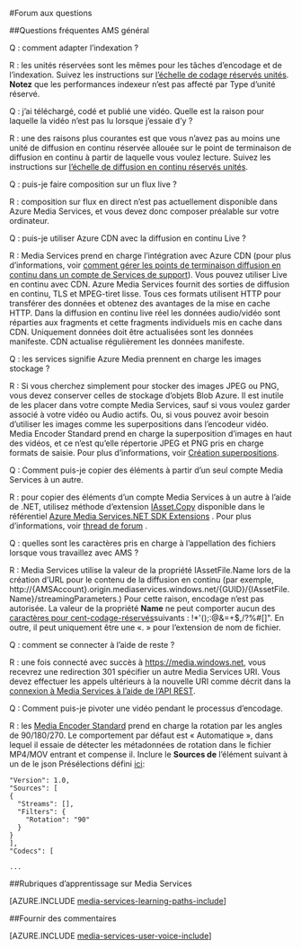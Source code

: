 <properties 
    pageTitle="Forum aux questions | Microsoft Azure" 
    description="Forum aux questions (FAQ)" 
    services="media-services" 
    documentationCenter="" 
    authors="Juliako" 
    manager="erikre" 
    editor=""/>

<tags 
    ms.service="media-services" 
    ms.workload="media" 
    ms.tgt_pltfrm="na" 
    ms.devlang="na" 
    ms.topic="article" 
    ms.date="09/19/2016" 
    ms.author="juliako"/>


#<a name="frequently-asked-questions"></a>Forum aux questions

##<a name="general-ams-faqs"></a>Questions fréquentes AMS général

Q : comment adapter l’indexation ?

R : les unités réservées sont les mêmes pour les tâches d’encodage et de l’indexation. Suivez les instructions sur [l’échelle de codage réservés unités](media-services-scale-media-processing-overview.md). **Notez** que les performances indexeur n’est pas affecté par Type d’unité réservé.

Q : j’ai téléchargé, codé et publié une vidéo. Quelle est la raison pour laquelle la vidéo n’est pas lu lorsque j’essaie d’y ?

R : une des raisons plus courantes est que vous n’avez pas au moins une unité de diffusion en continu réservée allouée sur le point de terminaison de diffusion en continu à partir de laquelle vous voulez lecture.  Suivez les instructions sur [l’échelle de diffusion en continu réservés unités](media-services-portal-scale-streaming-endpoints.md).

Q : puis-je faire composition sur un flux live ?

R : composition sur flux en direct n’est pas actuellement disponible dans Azure Media Services, et vous devez donc composer préalable sur votre ordinateur.

Q : puis-je utiliser Azure CDN avec la diffusion en continu Live ?

R : Media Services prend en charge l’intégration avec Azure CDN (pour plus d’informations, voir [comment gérer les points de terminaison diffusion en continu dans un compte de Services de support](media-services-portal-manage-streaming-endpoints.md)).  Vous pouvez utiliser Live en continu avec CDN. Azure Media Services fournit des sorties de diffusion en continu, TLS et MPEG-tiret lisse. Tous ces formats utilisent HTTP pour transférer des données et obtenez des avantages de la mise en cache HTTP. Dans la diffusion en continu live réel les données audio/vidéo sont réparties aux fragments et cette fragments individuels mis en cache dans CDN. Uniquement données doit être actualisées sont les données manifeste. CDN actualise régulièrement les données manifeste.

Q : les services signifie Azure Media prennent en charge les images stockage ?

R : Si vous cherchez simplement pour stocker des images JPEG ou PNG, vous devez conserver celles de stockage d’objets Blob Azure. Il est inutile de les placer dans votre compte Media Services, sauf si vous voulez garder associé à votre vidéo ou Audio actifs. Ou, si vous pouvez avoir besoin d’utiliser les images comme les superpositions dans l’encodeur vidéo. Media Encoder Standard prend en charge la superposition d’images en haut des vidéos, et ce n’est qu’elle répertorie JPEG et PNG pris en charge formats de saisie. Pour plus d’informations, voir [Création superpositions](media-services-custom-mes-presets-with-dotnet.md#overlay).

Q : Comment puis-je copier des éléments à partir d’un seul compte Media Services à un autre.

R : pour copier des éléments d’un compte Media Services à un autre à l’aide de .NET, utilisez méthode d’extension [IAsset.Copy](https://github.com/Azure/azure-sdk-for-media-services-extensions/blob/dev/MediaServices.Client.Extensions/IAssetExtensions.cs#L354) disponible dans le référentiel [Azure Media Services.NET SDK Extensions](https://github.com/Azure/azure-sdk-for-media-services-extensions/) . Pour plus d’informations, voir [thread de forum](https://social.msdn.microsoft.com/Forums/azure/28912d5d-6733-41c1-b27d-5d5dff2695ca/migrate-media-services-across-subscription?forum=MediaServices) .

Q : quelles sont les caractères pris en charge à l’appellation des fichiers lorsque vous travaillez avec AMS ?

R : Media Services utilise la valeur de la propriété IAssetFile.Name lors de la création d’URL pour le contenu de la diffusion en continu (par exemple, http://{AMSAccount}.origin.mediaservices.windows.net/{GUID}/{IAssetFile.Name}/streamingParameters.) Pour cette raison, encodage n’est pas autorisée. La valeur de la propriété **Name** ne peut comporter aucun des [caractères pour cent-codage-réservés](http://en.wikipedia.org/wiki/Percent-encoding#Percent-encoding_reserved_characters)suivants : !*'();:@&=+$,/?%#[]". En outre, il peut uniquement être une «. » pour l’extension de nom de fichier.


Q : comment se connecter à l’aide de reste ?

R : une fois connecté avec succès à https://media.windows.net, vous recevrez une redirection 301 spécifier un autre Media Services URI. Vous devez effectuer les appels ultérieurs à la nouvelle URI comme décrit dans la [connexion à Media Services à l’aide de l’API REST](media-services-rest-connect-programmatically.md). 


Q : Comment puis-je pivoter une vidéo pendant le processus d’encodage.

R : les [Media Encoder Standard](media-services-dotnet-encode-with-media-encoder-standard.md) prend en charge la rotation par les angles de 90/180/270. Le comportement par défaut est « Automatique », dans lequel il essaie de détecter les métadonnées de rotation dans le fichier MP4/MOV entrant et compense il. Inclure le **Sources de** l’élément suivant à un de le json Présélections défini [ici](http://msdn.microsoft.com/library/azure/mt269960.aspx):
    
    "Version": 1.0,
    "Sources": [
    {
      "Streams": [],
      "Filters": {
        "Rotation": "90"
      }
    }
    ],
    "Codecs": [
    
    ...




##<a name="media-services-learning-paths"></a>Rubriques d’apprentissage sur Media Services

[AZURE.INCLUDE [media-services-learning-paths-include](../../includes/media-services-learning-paths-include.md)]

##<a name="provide-feedback"></a>Fournir des commentaires

[AZURE.INCLUDE [media-services-user-voice-include](../../includes/media-services-user-voice-include.md)]
